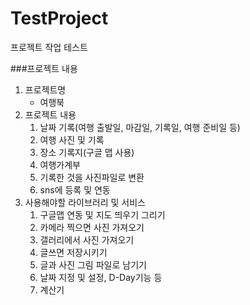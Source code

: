 # TestProject
프로젝트 작업 테스트

###프로젝트 내용

1. 프로젝트명
    - 여행북
2. 프로젝트 내용
    1) 날짜 기록(여행 출발일, 마감일, 기록일, 여행 준비일 등)
    2) 여행 사진 및 기록
    3) 장소 기록지(구글 맵 사용)
    4) 여행가계부
    5) 기록한 것을 사진파일로 변환
    6) sns에 등록 및 연동
3. 사용해야할 라이브러리 및 서비스
    1) 구글맵 연동 및 지도 띄우기 그리기
    2) 카메라 찍으면 사진 가져오기
    3) 갤러리에서 사진 가져오기
    4) 글쓰면 저장시키기
    5) 글과 사진 그림 파일로 남기기
    6) 날짜 지정 및 설정, D-Day기능 등
    7) 계산기
    
    
    
